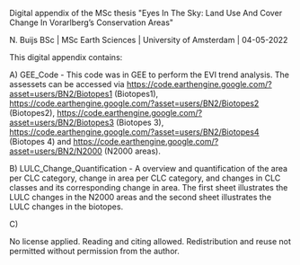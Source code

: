 Digital appendix of the MSc thesis "Eyes In The Sky: Land Use And Cover Change In Vorarlberg’s Conservation Areas"

N. Buijs BSc | MSc Earth Sciences | University of Amsterdam | 04-05-2022

This digital appendix contains:

A) GEE_Code - This code was in GEE to perform the EVI trend analysis. The assessets can be accessed via https://code.earthengine.google.com/?asset=users/BN2/Biotopes1 (Biotopes1), https://code.earthengine.google.com/?asset=users/BN2/Biotopes2 (Biotopes2), https://code.earthengine.google.com/?asset=users/BN2/Biotopes3 (Biotopes 3), https://code.earthengine.google.com/?asset=users/BN2/Biotopes4 (Biotopes 4) and https://code.earthengine.google.com/?asset=users/BN2/N2000 (N2000 areas).

B) LULC_Change_Quantification - A overview and quantification of the area per CLC category, change in area per CLC category, and changes in CLC classes and its corresponding change in area. The first sheet illustrates the LULC changes in the N2000 areas and the second sheet illustrates the LULC changes in the biotopes.

C)

No license applied. Reading and citing allowed. Redistribution and reuse not permitted without permission from the author.
